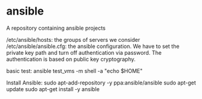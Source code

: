 # ansible

A repository containing ansible projects

/etc/ansible/hosts: the groups of servers we consider
/etc/ansible/ansible.cfg: the ansible configuration. We have to set the private key path and turn off authentication via password.
The authentication is based on public key cryptography.

basic test: ansible test_vms -m shell -a "echo $HOME"


Install Ansible:
sudo apt-add-repository -y ppa:ansible/ansible
sudo apt-get update
sudo apt-get install -y ansible
